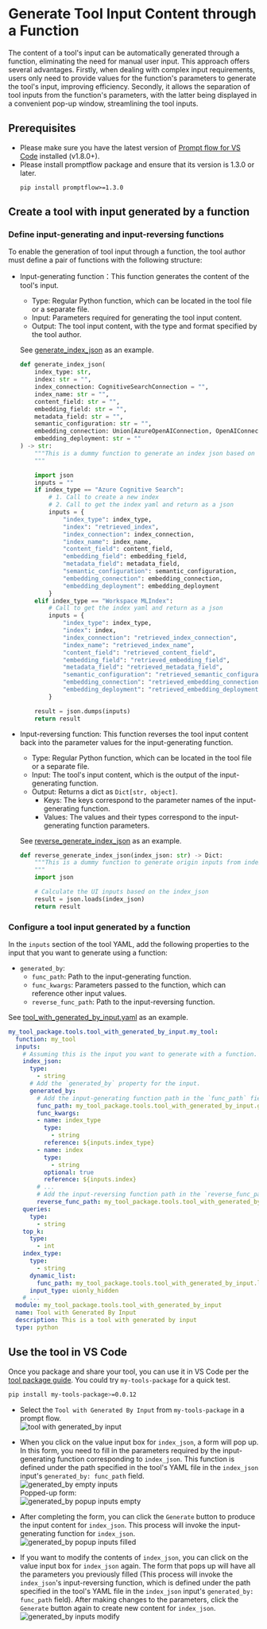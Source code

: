 # Generate Tool Input Content through a Function
The content of a tool's input can be automatically generated through a function, eliminating the need for manual user input. This approach offers several advantages. Firstly, when dealing with complex input requirements, users only need to provide values for the function's parameters to generate the tool's input, improving efficiency. Secondly, it allows the separation of tool inputs from the function's parameters, with the latter being displayed in a convenient pop-up window, streamlining the tool inputs.

## Prerequisites

- Please make sure you have the latest version of [Prompt flow for VS Code](https://marketplace.visualstudio.com/items?itemName=prompt-flow.prompt-flow) installed (v1.8.0+).
- Please install promptflow package and ensure that its version is 1.3.0 or later.
  ```
  pip install promptflow>=1.3.0
  ```

## Create a tool with input generated by a function

### Define input-generating and input-reversing functions
To enable the generation of tool input through a function, the tool author must define a pair of functions with the following structure:  
- Input-generating function：This function generates the content of the tool's input.
  - Type: Regular Python function, which can be located in the tool file or a separate file.
  - Input: Parameters required for generating the tool input content.
  - Output: The tool input content, with the type and format specified by the tool author.  

  See [generate_index_json](https://github.com/microsoft/promptflow/blob/main/examples/tools/tool-package-quickstart/my_tool_package/tools/tool_with_generated_by_input.py) as an example.

  ```python
  def generate_index_json(
      index_type: str,
      index: str = "",
      index_connection: CognitiveSearchConnection = "",
      index_name: str = "",
      content_field: str = "",
      embedding_field: str = "",
      metadata_field: str = "",
      semantic_configuration: str = "",
      embedding_connection: Union[AzureOpenAIConnection, OpenAIConnection] = "",
      embedding_deployment: str = ""
  ) -> str:
      """This is a dummy function to generate an index json based on the inputs.
      """

      import json
      inputs = ""
      if index_type == "Azure Cognitive Search":
          # 1. Call to create a new index
          # 2. Call to get the index yaml and return as a json
          inputs = {
              "index_type": index_type,
              "index": "retrieved_index",
              "index_connection": index_connection,
              "index_name": index_name,
              "content_field": content_field,
              "embedding_field": embedding_field,
              "metadata_field": metadata_field,
              "semantic_configuration": semantic_configuration,
              "embedding_connection": embedding_connection,
              "embedding_deployment": embedding_deployment
          }
      elif index_type == "Workspace MLIndex":
          # Call to get the index yaml and return as a json
          inputs = {
              "index_type": index_type,
              "index": index,
              "index_connection": "retrieved_index_connection",
              "index_name": "retrieved_index_name",
              "content_field": "retrieved_content_field",
              "embedding_field": "retrieved_embedding_field",
              "metadata_field": "retrieved_metadata_field",
              "semantic_configuration": "retrieved_semantic_configuration",
              "embedding_connection": "retrieved_embedding_connection",
              "embedding_deployment": "retrieved_embedding_deployment"
          }

      result = json.dumps(inputs)
      return result
  ```

- Input-reversing function: This function reverses the tool input content back into the parameter values for the input-generating function.
  - Type: Regular Python function, which can be located in the tool file or a separate file.
  - Input: The tool's input content, which is the output of the input-generating function.
  - Output: Returns a dict as `Dict[str, object]`.
    - Keys: The keys correspond to the parameter names of the input-generating function.
    - Values: The values and their types correspond to the input-generating function parameters.

  See [reverse_generate_index_json](https://github.com/microsoft/promptflow/blob/main/examples/tools/tool-package-quickstart/my_tool_package/tools/tool_with_generated_by_input.py) as an example.
  ```python
  def reverse_generate_index_json(index_json: str) -> Dict:
      """This is a dummy function to generate origin inputs from index_json.
      """
      import json

      # Calculate the UI inputs based on the index_json
      result = json.loads(index_json)
      return result
  ```

### Configure a tool input generated by a function

In the `inputs` section of the tool YAML, add the following properties to the input that you want to generate using a function:
- `generated_by`:
  - `func_path`: Path to the input-generating function.
  - `func_kwargs`: Parameters passed to the function, which can reference other input values.
  - `reverse_func_path`: Path to the input-reversing function.

See [tool_with_generated_by_input.yaml](https://github.com/microsoft/promptflow/blob/main/examples/tools/tool-package-quickstart/my_tool_package/yamls/tool_with_generated_by_input.yaml) as an example.

```yaml
my_tool_package.tools.tool_with_generated_by_input.my_tool:
  function: my_tool
  inputs:
    # Assuming this is the input you want to generate with a function.
    index_json:
      type:
        - string
      # Add the `generated_by` property for the input.
      generated_by:
        # Add the input-generating function path in the `func_path` field.
        func_path: my_tool_package.tools.tool_with_generated_by_input.generate_index_json
        func_kwargs: 
        - name: index_type
          type: 
            - string
          reference: ${inputs.index_type}
        - name: index
          type:
            - string
          optional: true
          reference: ${inputs.index}
        # ...
        # Add the input-reversing function path in the `reverse_func_path` field.
        reverse_func_path: my_tool_package.tools.tool_with_generated_by_input.reverse_generate_index_json
    queries:
      type:
        - string
    top_k:
      type:
        - int
    index_type:
      type:
        - string
      dynamic_list:
        func_path: my_tool_package.tools.tool_with_generated_by_input.list_index_types
      input_type: uionly_hidden
    # ...
  module: my_tool_package.tools.tool_with_generated_by_input
  name: Tool with Generated By Input
  description: This is a tool with generated by input
  type: python
```

## Use the tool in VS Code

Once you package and share your tool, you can use it in VS Code per the [tool package guide](create-and-use-tool-package.md#use-your-tool-from-vscode-extension). You could try `my-tools-package` for a quick test.

```sh
pip install my-tools-package>=0.0.12
```

- Select the `Tool with Generated By Input` from `my-tools-package` in a prompt flow.  
![tool with generated_by input](../../media/how-to-guides/develop-a-tool/tool_with_generated_by_input.png)  

- When you click on the value input box for `index_json`, a form will pop up. In this form, you need to fill in the parameters required by the input-generating function corresponding to `index_json`. This function is defined under the path specified in the tool's YAML file in the `index_json` input's `generated_by: func_path` field.  
![generated_by empty inputs](../../media/how-to-guides/develop-a-tool/generated_by_empty_inputs.png)  
Popped-up form:  
![generated_by popup inputs empty](../../media/how-to-guides/develop-a-tool/generated_by_popup_inputs_empty.png)  

- After completing the form, you can click the `Generate` button to produce the input content for `index_json`. This process will invoke the input-generating function for `index_json`.  
![generated_by popup inputs filled](../../media/how-to-guides/develop-a-tool/generated_by_popup_inputs_filled.png)  

- If you want to modify the contents of `index_json`, you can click on the value input box for `index_json` again. The form that pops up will have all the parameters you previously filled (This process will invoke the `index_json`'s input-reversing function, which is defined under the path specified in the tool's YAML file in the `index_json` input's `generated_by: func_path` field). After making changes to the parameters, click the `Generate` button again to create new content for `index_json`.  
![generated_by inputs modify](../../media/how-to-guides/develop-a-tool/generated_by_inputs_modify.png)  
